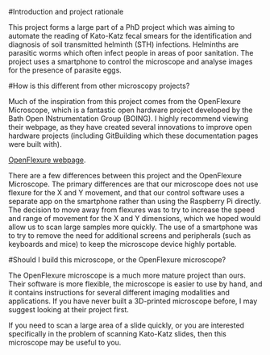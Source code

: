 #Introduction and project rationale

This project forms a large part of a PhD project which was aiming to automate the reading of Kato-Katz fecal smears for the identification and diagnosis of soil transmitted helminth (STH) infections. Helminths are parasitic worms which often infect people in areas of poor sanitation. The project uses a smartphone to control the microscope and analyse images for the presence of parasite eggs. 

#How is this different from other microscopy projects?

Much of the inspiration from this project comes from the OpenFlexure Microscope, which is a fantastic open hardware project developed by the Bath Open INstrumentation Group (BOING). I highly recommend viewing their webpage, as they have created several innovations to improve open hardware projects (including GitBuilding which these documentation pages were built with). 

[OpenFlexure webpage](https://openflexure.org/).

There are a few differences between this project and the OpenFlexure Microscope. The primary differences are that our microscope does not use flexure for the X and Y movement, and that our control software uses a separate app on the smartphone rather than using the Raspberry Pi directly. The decision to move away from flexures was to try to increase the speed and range of movement for the X and Y dimensions, which we hoped would allow us to scan large samples more quickly. The use of a smartphone was to try to remove the need for additional screens and peripherals (such as keyboards and mice) to keep the microscope device highly portable. 

#Should I build this microscope, or the OpenFlexure microscope? 

The OpenFlexure microscope is a much more mature project than ours. Their software is more flexible, the microscope is easier to use by hand, and it contains instructions for several different imaging modalities and applications. If you have never built a 3D-printed microscope before, I may suggest looking at their project first. 

If you need to scan a large area of a slide quickly, or you are interested specifically in the problem of scanning Kato-Katz slides, then this microscope may be useful to you. 